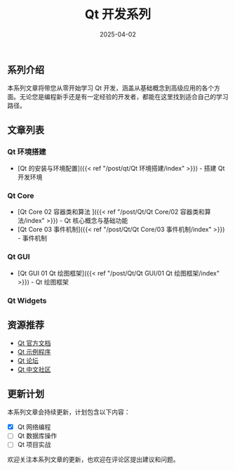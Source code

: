 ﻿---
title: "Qt 开发系列"
description: "从入门到精通的 Qt 开发教程系列"
date: 2025-04-02
weight: 1
slug: "qt-series"
categories:
    - Qt
---

## 系列介绍

本系列文章将带您从零开始学习 Qt 开发，涵盖从基础概念到高级应用的各个方面。无论您是编程新手还是有一定经验的开发者，都能在这里找到适合自己的学习路径。





## 文章列表

### Qt 环境搭建
- [Qt 的安装与环境配置]({{< ref "/post/qt/Qt 环境搭建/index" >}}) - 搭建 Qt 开发环境


### Qt Core
- [Qt Core 02 容器类和算法 ]({{< ref "/post/Qt/Qt Core/02 容器类和算法/index" >}}) - Qt 核心概念与基础功能
- [Qt Core 03 事件机制]({{< ref "/post/Qt/Qt Core/03 事件机制/index" >}}) - 事件机制



### Qt GUI
- [Qt GUI 01 Qt 绘图框架]({{< ref "/post/Qt/Qt GUI/01 Qt 绘图框架/index" >}}) - Qt 绘图框架


### Qt Widgets


## 资源推荐

- [Qt 官方文档](https://doc.qt.io/)
- [Qt 示例程序](https://doc.qt.io/qt-6/examples.html)
- [Qt 论坛](https://forum.qt.io/)
- [Qt 中文社区](https://www.qtcn.org/)

## 更新计划

本系列文章会持续更新，计划包含以下内容：

- [x] Qt 网络编程
- [ ] Qt 数据库操作
- [ ] Qt 项目实战

欢迎关注本系列文章的更新，也欢迎在评论区提出建议和问题。
